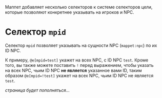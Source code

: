 Маппет добавляет несколько селекторов к системе селекторов цели, которые позволяют конкретнее указывать на игроков и NPC.

# Селектор `mpid`

Селектор `mpid` позволяет указывать на сущности NPC (`mappet:npc`) по их ID NPC. 

К примеру, `@e[mpid=test]` укажет на всех NPC, с ID NPC `test`. Кроме того, вы также можете поставить `!` перед выражением, чтобы указать на всех NPC, чьим ID NPC **не является** указанное вами ID, таким образом `@e[mpid=!test]` укажет на всех NPC, чьим ID NPC не является `test`.

*страница будет пополняться...*
